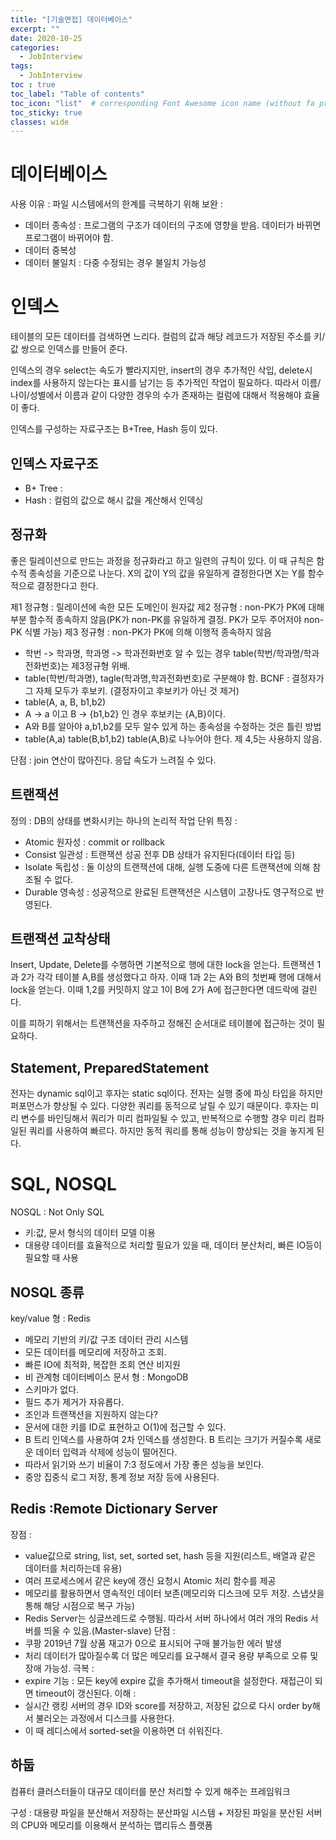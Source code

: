 ```yaml
---
title: "[기술면접] 데이터베이스"
excerpt: ""
date: 2020-10-25
categories:
  - JobInterview
tags:
  - JobInterview
toc : true
toc_label: "Table of contents"
toc_icon: "list"  # corresponding Font Awesome icon name (without fa prefix)
toc_sticky: true
classes: wide
---
```


# 데이터베이스

사용 이유 : 파일 시스템에서의 한계를 극복하기 위해
보완 :
  - 데이터 종속성 : 프로그램의 구조가 데이터의 구조에 영향을 받음. 데이터가 바뀌면 프로그램이 바뀌어야 함.
  - 데이터 중복성
  - 데이터 불일치 : 다중 수정되는 경우 불일치 가능성

# 인덱스
테이블의 모든 데이터를 검색하면 느리다. 컬럼의 값과 해당 레코드가 저장된 주소를 키/값 쌍으로 인덱스를 만들어 준다.
  
인덱스의 경우 select는 속도가 빨라지지만, insert의 경우 추가적인 삭입, delete시 index를 사용하지 않는다는 표시를 남기는 등 추가적인 작업이 필요하다. 따라서 이름/나이/성별에서 이름과 같이 다양한 경우의 수가 존재하는 컬럼에 대해서 적용해야 효율이 좋다.  

인덱스를 구성하는 자료구조는 B+Tree, Hash 등이 있다.  

## 인덱스 자료구조

- B+ Tree :
- Hash : 컬럼의 값으로 해시 값을 계산해서 인덱싱

## 정규화

좋은 릴레이션으로 만드는 과정을 정규화라고 하고 일련의 규칙이 있다. 이 때 규칙은 함수적 종속성을 기준으로 나눈다. X의 값이 Y의 값을 유일하게 결정한다면 X는 Y를 함수적으로 결정한다고 한다.  

제1 정규형 : 릴레이션에 속한 모든 도메인이 원자값
제2 정규형 : non-PK가 PK에 대해 부분 함수적 종속하지 않음(PK가 non-PK를 유일하게 결정. PK가 모두 주어저야 non-PK 식별 가능)
제3 정규형 : non-PK가 PK에 의해 이행적 종속하지 않음
  - 학번 -> 학과명, 학과명 -> 학과전화번호 알 수 있는 경우 table(학번/학과명/학과전화번호)는 제3정규형 위배.
  - table(학번/학과명), tagle(학과명,학과전화번호)로 구분해야 함.
BCNF : 결정자가 그 자체 모두가 후보키. (결정자이고 후보키가 아닌 것 제거)
  - table(A, a, B, b1,b2)
  - A -> a 이고 B -> {b1,b2} 인 경우 후보키는 {A,B}이다.
  - A와 B를 알아야 a,b1,b2를 모두 알수 있게 하는 종속성을 수정하는 것은 틀린 방법
  - table(A,a) table(B,b1,b2) table(A,B)로 나누어야 한다.
제 4,5는 사용하지 않음.

단점 : join 연산이 많아진다. 응답 속도가 느려질 수 있다.

## 트랜잭션

정의 : DB의 상태를 변화시키는 하나의 논리적 작업 단위
특징 : 
  - Atomic  원자성 : commit or rollback
  - Consist 일관성 : 트랜잭션 성공 전후 DB 상태가 유지된다(데이터 타입 등)
  - Isolate 독립성 : 둘 이상의 트랜잭션에 대해, 실행 도중에 다른 트랜잭션에 의해 참조될 수 없다. 
  - Durable 영속성 : 성공적으로 완료된 트랜잭션은 시스템이 고장나도 영구적으로 반영된다.

## 트랜잭션 교착상태

Insert, Update, Delete를 수행하면 기본적으로 행에 대한 lock을 얻는다. 
트랜잭션 1과 2가 각각 테이블 A,B를 생성했다고 하자. 이때 1과 2는 A와 B의 첫번째 행에 대해서 lock을 얻는다.
이때 1,2를 커밋하지 않고 1이 B에 2가 A에 접근한다면 데드락에 걸린다.  

이를 피하기 위해서는 트랜잭션을 자주하고 정해진 순서대로 테이블에 접근하는 것이 필요하다. 

## Statement, PreparedStatement

전자는 dynamic sql이고 후자는 static sql이다. 
전자는 실행 중에 파싱 타입을 하지만 퍼포먼스가 향상될 수 있다. 다양한 쿼리를 동적으로 날릴 수 있기 때문이다.
후자는 미리 변수를 바인딩해서 쿼리가 미리 컴파일될 수 있고, 반복적으로 수행할 경우 미리 컴파일된 쿼리를 사용하여 빠르다.
하지만 동적 쿼리를 통해 성능이 향상되는 것을 놓지게 된다.  

# SQL, NOSQL

NOSQL : Not Only SQL
  - 키:값, 문서 형식의 데이터 모델 이용
  - 대용량 데이터를 효율적으로 처리할 필요가 있을 때, 데이터 분산처리, 빠른 IO등이 필요할 때 사용

## NOSQL 종류

key/value 형 : Redis
  - 메모리 기반의 키/값 구조 데이터 관리 시스템
  - 모든 데이터를 메모리에 저장하고 조회.
  - 빠른 IO에 최적화, 복잡한 조회 연산 비지원
  - 비 관계형 데이터베이스
문서 형 : MongoDB
  - 스키마가 없다. 
  - 필드 추가 제거가 자유롭다.
  - 조인과 트랜잭션을 지원하지 않는다?
  - 문서에 대한 키를 ID로 표현하고 O(1)에 접근할 수 있다. 
  - B 트리 인덱스를 사용하여 2차 인덱스를 생성한다. B 트리는 크기가 커질수록 새로운 데이터 입력과 삭제에 성능이 떨어진다.
  - 따라서 읽기와 쓰기 비율이 7:3 정도에서 가장 좋은 성능을 보인다. 
  - 중앙 집중식 로그 저장, 통계 정보 저장 등에 사용된다. 
  
## Redis :Remote Dictionary Server

장점 : 
  - value값으로 string, list, set, sorted set, hash 등을 지원(리스트, 배열과 같은 데이터를 처리하는데 유용)
  - 여러 프로세스에서 같은 key에 갱신 요청시 Atomic 처리 함수를 제공
  - 메모리를 활용하면서 영속적인 데이터 보존(메모리와 디스크에 모두 저장. 스냅샷을 통해 해당 시점으로 복구 가능) 
  - Redis Server는 싱글쓰레드로 수행됨. 따라서 서버 하나에서 여러 개의 Redis 서버를 띄울 수 있음.(Master-slave)
단점 :
  - 쿠팡 2019년 7월 상품 재고가 0으로 표시되어 구매 불가능한 에러 발생
  - 처리 데이터가 많아질수록 더 많은 메모리를 요구해서 결국 용량 부족으로 오류 및 장애 가능성.
극복 :
  - expire 기능 : 모든 key에 expire 값을 추가해서  timeout을 설정한다. 재접근이 되면 timeout이 갱신된다. 
이해 : 
  - 실시간 랭킹 서버의 경우 ID와 score를 저장하고, 저장된 값으로 다시 order by해서 불러오는 과정에서 디스크를 사용한다.
  - 이 때 레디스에서 sorted-set을 이용하면 더 쉬워진다.


## 하둡
컴퓨터 클러스터들이 대규모 데이터를 분산 처리할 수 있게 해주는 프레임워크

구성 : 대용량 파일을 분산해서 저장하는 분산파일 시스템 + 저장된 파일을 분산된 서버의 CPU와 메모리를 이용해서 분석하는 맵리듀스 플랫폼
